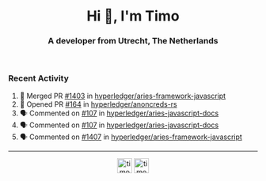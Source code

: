 <h1 align="center">Hi 👋, I'm Timo</h1>
<h3 align="center">A developer from Utrecht, The Netherlands</h3>
<br/>
<!-- https://github.com/rahuldkjain/github-profile-readme-generator --!>

<!--  <p align="left"><img src="https://github-readme-stats.vercel.app/api?username=timoglastra&show_icons=true&count_private=true&" alt="timoglastra" /></p> --!>

<!--
Github language stats
<p align="left"><img src="https://github-readme-stats.vercel.app/api/top-langs/?username=timoglastra&layout=compact" alt="timoglastra" /><p>
-->

<!-- Codestats language stats -->
<!-- <p align="left"><img src="https://codestats-readme.vercel.app/api/top-langs/?username=timoglastra&layout=compact&language_count=12" alt="timoglastra" /><p>    --!>
  
<h3>Recent Activity</h3>

<!--START_SECTION:activity-->
1. 🎉 Merged PR [#1403](https://github.com/hyperledger/aries-framework-javascript/pull/1403) in [hyperledger/aries-framework-javascript](https://github.com/hyperledger/aries-framework-javascript)
2. 💪 Opened PR [#164](https://github.com/hyperledger/anoncreds-rs/pull/164) in [hyperledger/anoncreds-rs](https://github.com/hyperledger/anoncreds-rs)
3. 🗣 Commented on [#107](https://github.com/hyperledger/aries-javascript-docs/issues/107) in [hyperledger/aries-javascript-docs](https://github.com/hyperledger/aries-javascript-docs)
4. 🗣 Commented on [#107](https://github.com/hyperledger/aries-javascript-docs/issues/107) in [hyperledger/aries-javascript-docs](https://github.com/hyperledger/aries-javascript-docs)
5. 🗣 Commented on [#1407](https://github.com/hyperledger/aries-framework-javascript/issues/1407) in [hyperledger/aries-framework-javascript](https://github.com/hyperledger/aries-framework-javascript)
<!--END_SECTION:activity-->

---

<p align="center">
<a href="https://twitter.com/timoglastra" target="blank"><img align="center" src="https://cdn.jsdelivr.net/npm/simple-icons@3.0.1/icons/twitter.svg" alt="timoglastra" height="30" width="30" /></a>
<a href="https://linkedin.com/in/timoglastra" target="blank"><img align="center" src="https://cdn.jsdelivr.net/npm/simple-icons@3.0.1/icons/linkedin.svg" alt="timoglastra" height="30" width="30" /></a>
</p>



